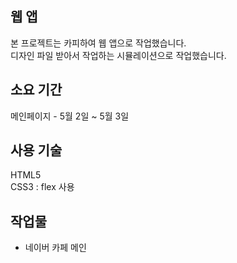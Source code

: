 ## 웹 앱
본 프로젝트는 카피하여 웹 앱으로 작업했습니다. <br>
디자인 파일 받아서 작업하는 시뮬레이션으로 작업했습니다.

## 소요 기간
메인페이지 - 5월 2일 ~ 5월 3일<br>

## 사용 기술
HTML5 <br>
CSS3 : flex 사용

## 작업물
- 네이버 카페 메인
